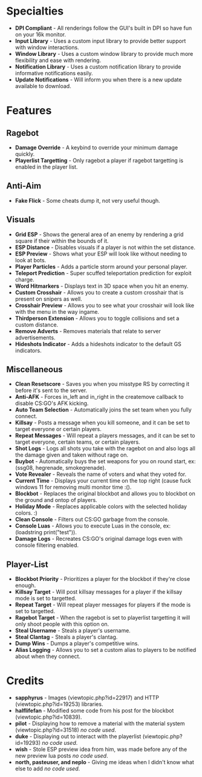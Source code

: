 # Specialties
* **DPI Compliant** - All renderings follow the GUI's built in DPI so have fun on your 16k monitor.
* **Input Library** - Uses a custom input library to provide better support with window interactions.
* **Window Library** - Uses a custom window library to provide much more flexibility and ease with rendering.
* **Notification Library** - Uses a custom notification library to provide informative notifications easily.
* **Update Notifications** - Will inform you when there is a new update available to download.

# Features

## Ragebot
* **Damage Override** - A keybind to override your minimum damage quickly.
* **Playerlist Targetting** - Only ragebot a player if ragebot targetting is enabled in the player list.

## Anti-Aim
* **Fake Flick** - Some cheats dump it, not very useful though.

## Visuals
* **Grid ESP** - Shows the general area of an enemy by rendering a grid square if their within the bounds of it.
* **ESP Distance** - Disables visuals if a player is not within the set distance.
* **ESP Preview** - Shows what your ESP will look like without needing to look at bots.
* **Player Particles** - Adds a particle storm around your personal player.
* **Teleport Prediction** - Super scuffed teleportation prediction for exploit charge.
* **Word Hitmarkers** - Displays text in 3D space when you hit an enemy.
* **Custom Crosshair** - Allows you to create a custom crosshair that is present on snipers as well.
* **Crosshair Preview** - Allows you to see what your crosshair will look like with the menu in the way ingame.
* **Thirdperson Extension** - Allows you to toggle collisions and set a custom distance.
* **Remove Adverts** - Removes materials that relate to server advertisements.
* **Hideshots Indicator** - Adds a hideshots indicator to the default GS indicators.

## Miscellaneous
* **Clean Resetscore** - Saves you when you misstype RS by correcting it before it's sent to the server.
* **Anti-AFK** - Forces in_left and in_right in the createmove callback to disable CS:GO's AFK kicking.
* **Auto Team Selection** - Automatically joins the set team when you fully connect.
* **Killsay** - Posts a message when you kill someone, and it can be set to target everyone or certain players.
* **Repeat Messages** - Will repeat a players messages, and it can be set to target everyone, certain teams, or certain players. 
* **Shot Logs** - Logs all shots you take with the ragebot on and also logs all the damage given and taken without rage on.
* **Buybot** - Automatically buys the set weapons for you on round start, ex: (ssg08, hegrenade, smokegrenade).
* **Vote Revealer** - Reveals the name of voters and what they voted for.
* **Current Time** - Displays your current time on the top right (cause fuck windows 11 for removing multi monitor time :().
* **Blockbot** - Replaces the original blockbot and allows you to blockbot on the ground and ontop of players.
* **Holiday Mode** - Replaces applicable colors with the selected holiday colors. :)
* **Clean Console** - Filters out CS:GO garbage from the console.
* **Console Luas** - Allows you to execute Luas in the console, ex: (loadstring print("test")).
* **Damage Logs** - Recreates CS:GO's original damage logs even with console filtering enabled.

## Player-List
* **Blockbot Priority** - Prioritizes a player for the blockbot if they're close enough.
* **Killsay Target** - Will post killsay messages for a player if the killsay mode is set to targetted.
* **Repeat Target** - Will repeat player messages for players if the mode is set to targetted.
* **Ragebot Target** - When the ragebot is set to playerlist targetting it will only shoot people with this option on.
* **Steal Username** - Steals a player's username.
* **Steal Clantag** - Steals a player's clantag.
* **Dump Wins** - Dumps a player's competitive wins.
* **Alias Logging** - Allows you to set a custom alias to players to be notified about when they connect.

# Credits
* **sapphyrus** - Images (viewtopic.php?id=22917) and HTTP (viewtopic.php?id=19253) libraries.
* **halflifefan** - Modified some code from his post for the blockbot (viewtopic.php?id=10839).
* **pilot** - Displaying how to remove a material with the material system (viewtopic.php?id=31518) *no code used*.
* **duke** - Displaying out to interact with the playerlist (viewtopic.php?id=19293) *no code used*.
* **wish** - Stole ESP preview idea from him, was made before any of the new preview lua posts *no code used*.
* **north, pasteuser, and neplo** - Giving me ideas when I didn't know what else to add *no code used*.
